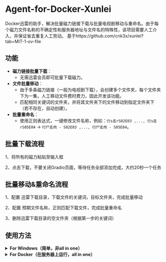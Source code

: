 # Agent-for-Docker-Xunlei

Docker迅雷的助手，解决批量磁力链接下载与批量电视剧移动与重命名。由于每个磁力文件名称的不确定性和服务器地址与文件名的特殊性，该项目需要人工介入，并保证省去重复人工劳动。
基于https://github.com/cnk3x/xunlei?tab=MIT-1-ov-file
## 功能

- **磁力链接批量下载**：
  - 无需迅雷会员即可批量下载磁力。
- **文件批量移动**：
  - 由于多条磁力链接（一般为电视剧下载），会创建多个文件夹，每个文件夹下为一集，人工移动文件费时费力，因此开发该功能。
  - 匹配相同关键词的文件夹，并将其文件夹下的文件移动到指定文件夹下（若不存在，自动创建）。
- **批量重命名**：
  - 使用正则表达式，一键修改文件名称，例如：`行s走rS02E03 ,..., 行s走rS05E04` → `行尸走肉 - S02E03 ,..., 行尸走肉 - S05E04`。

## 批量下载流程
1、将所有的磁力粘贴至输入框

2、点击下载，不要关闭Gradio页面，等待任务全部添加完成，大约20秒一个任务

## 批量移动&重命名流程
1、配置 迅雷下载目录，下载文件的关键词，目标文件夹，完成批量移动

2、配置 预期文件名称，正则匹配下载文件，完成批量重命名

3、删除迅雷下载目录的空文件夹（根据第一步的关键词）

## 使用方法
<details>
<summary><strong>For Windows（简单，非all in one）</strong></summary>

### 环境准备

#### 1. 安装依赖

确保已安装 Python 3.x，然后运行以下命令安装项目依赖：
```bash
pip install -r requirements.txt
```
或
```bash
pip install -r gradio selenium paramiko chromedriver-autoinstaller
```

#### 2. 修改app.py配置
![界面截图00](img/Win3.png)
主要修改的有四个配置变量：
`SERVER_IP`为服务器IP地址
`DOWNLOAD_PAGE_URL`为迅雷下载界面网址
`REMOTE_PATH_CHOICES`是服务器本地的下载地址（由于Docker迅雷的需要很高的权限，如果不修改其PID与GID，在后续的移动文件部分会很麻烦，因此需要迅雷文件夹地址进行Chmod -R 777，如果修改过PID/GID无需填写。
`LOCAL_FOLDER_CHOICES`为SMB协议下，访问迅雷下载文件夹的地址
示例如下：
```bash
SERVER_IP="100.97.*.*"
DOWNLOAD_PAGE_URL = "http://100.97.*.*:2345"
REMOTE_PATH_CHOICES = [
        "/srv/Device/DataBase/Xunlei_download",
        "/srv/Device/DataBase2/Xunlei_download"
    ]
LOCAL_FOLDER_CHOICES = [
        r"\\100.97.*.*\DataBase\Xunlei_download",
        r"\\100.97.*.*\DataBase2\Xunlei_download"
    ]
```
#### 3. 运行并进入 Gradio

运行以下命令启动 GUI 界面：
```bash
python app.py
```

访问：
```bash
127.0.0.1:7861
```
或
```bash
192.168.*.*:7861
```
---
### 4. 选择批量处理TAB

主要探讨批量处理部分：
---
### 第一步-登录服务器并查看迅雷下载文件夹

![界面截图01](img/Win1.png)

输入服务器的用户名与密码，如果修改过迅雷的PID、GID则无需此步操作，仅需确认SMB协议下的访问地址点击读取文件夹结构。
若熟悉自己下载的文件名称，则无需点击。

---

### 第二步-批量移动与重命名

![界面截图02](img/Win2.png)
1. **根目录（下载目录）**：根目录为迅雷下载目录，点击预览子文件夹来展示目录下的文件夹以便挑选关键词。
2. **文件夹关键词**：该变量用于匹配文件夹名称，相当于选择特定文件夹进行操作（无正则表达式）。
3. **目标文件夹**：指定文件夹，将需要移动的文件移动到该文件夹（若不存在则自动创建）。

填完上述三个变量后，点击执行移动并确认无误后，关闭预览模式，实际执行移动。

移动完成后需要填写 **重命名前缀** 与 **自定义正则式**。

#### 例如：

现有 `行s走rS02E03`、`行s走rS02E04`，
- **重命名前缀** 填写为 `行尸走肉 - S`
- **自定义正则式** 填写为 `S(\\d+E\\d+)`

即可重命名为：
```bash
行尸走肉 - S02E03
行尸走肉 - S02E04
```

1. **重命名前缀**：期望的文件夹名称，例如 `行s走r` → `行尸走肉`。
2. **自定义正则式**：匹配括号内的正则表达式并返回匹配值。

填完上述两个变量后，点击执行重命名并确认无误后，关闭预览模式，实际执行重命名。

---
### 第三步-删除空文件夹

最后，删除迅雷下载目录的空文件夹（自动匹配之前的关键词），同样需要关闭预览模式进行实际删除。

</details> <details> <summary><strong>For Docker（在服务器上运行，all in one）</strong></summary>

### 测试环境

- 已在树莓派4B-4GB OMV系统上进行测试
- ```bash
  ~# cat /etc/os-release
  >>>
  PRETTY_NAME="Debian GNU/Linux 12 (bookworm)"
  NAME="Debian GNU/Linux"
  VERSION_ID="12"
  VERSION="12 (bookworm)"
  VERSION_CODENAME=bookworm
  ID=debian
  HOME_URL="https://www.debian.org/"
  SUPPORT_URL="https://www.debian.org/support"
  BUG_REPORT_URL="https://bugs.debian.org/"
  ```

### 前置条件
- 确保已安装 Docker 和 Docker Compose。

### 1. 代理设置说明

构建时使用了代理，如需调整代理，修改`docker-compose.yml`中的以下部分，这是保证Dockerfile稳定安装而配置的代理：

```yaml
args:
  HTTP_PROXY: "http://你的IP地址:10809"
  HTTPS_PROXY: "http://你的IP地址:10809"
```
### 2. 目录映射说明

容器已将主机以下路径映射至容器内对应位置：

| 主机路径                              | 容器路径       |
|-----------------------------------|---------------|
| `/srv/硬盘位置/DataBase`            | `/DataBase`   |
| `/srv/硬盘位置/DataBase2`           | `/DataBase2`  |
| `/srv/硬盘位置/DataBase/docker_staff/move_rename` | `/app`        |

### 3. 构建镜像并启动容器

在含有 `docker-compose.yml` 文件的目录中，执行以下命令构建镜像并启动容器：

```bash
docker-compose up -d --build
```

### 4. 访问服务

启动完成后，通过浏览器访问以下地址进入 Gradio 界面：

- 本地访问：
```bash
http://127.0.0.1:7861
```

- 局域网访问（替换为实际IP）：
```bash
http://192.168.*.*:7861
```


## 批量下载磁力界面以及Docker版本界面

![界面截图1](img/屏幕截图1.png)

---

![界面截图2](img/屏幕截图2.png)

---

![界面截图3](img/屏幕截图3.png)

---

![界面截图4](img/屏幕截图4.png)


